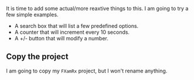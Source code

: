 It is time to add some actual/more reaxtive things to this. I am going to try a few simple examples.
 - A search box that will list a few predefined options.
 - A counter that will increment every 10 seconds.
 - A +/- button that will modify a number.

## Copy the project
I am going to copy my `FXamRx` project, but I won't rename anything.
<!--stackedit_data:
eyJoaXN0b3J5IjpbMjgxMjM0NDM5XX0=
-->